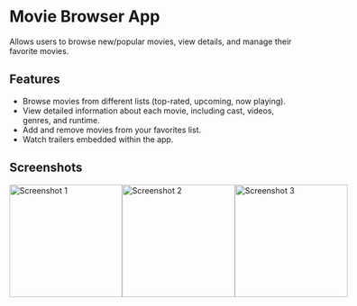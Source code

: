 # Movie Browser App

Allows users to browse new/popular movies, view details, and manage their favorite movies.

## Features

- Browse movies from different lists (top-rated, upcoming, now playing).
- View detailed information about each movie, including cast, videos, genres, and runtime.
- Add and remove movies from your favorites list.
- Watch trailers embedded within the app.

## Screenshots
<div style="display: flex; flex-direction: row; justify-content: space-between;">
  <img src="https://github.com/nikitab7/movie_app/assets/106767139/601c8d82-677b-47f9-8def-198aa42da9bd" alt="Screenshot 1" width="200">
  <img src="https://github.com/nikitab7/movie_app/assets/106767139/c34f75a3-6f6a-4077-a027-679dd9d4edb6" alt="Screenshot 2" width="200">
  <img src="https://github.com/nikitab7/movie_app/assets/106767139/b2879760-34f5-4c8a-b374-cfefb80878a8" alt="Screenshot 3" width="200">
</div>

